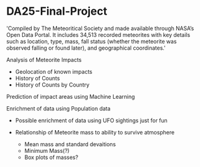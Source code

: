 # DA25-Final-Project

  'Compiled by The Meteoritical Society and made available through NASA’s Open Data Portal. 
  It includes 34,513 recorded meteorites with key details such as location, type, mass, 
  fall status (whether the meteorite was observed falling or found later), and geographical coordinates.'

Analysis of Meteorite Impacts
  - Geolocation of known impacts
  - History of Counts
  - History of Counts by Country

Prediction of impact areas using Machine Learning

Enrichment of data using Population data

 - Possible enrichment of data using UFO sightings just for fun

 - Relationship of Meteorite mass to ability to survive atmosphere
    - Mean mass and standard devaitions
    - Minimum Mass(?)
    - Box plots of masses?


  
